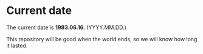 # Current date

The current date is **1983.06.16.** (YYYY.MM.DD.)

This repository will be good when the world ends, so we will know how long it lasted.
